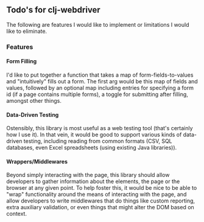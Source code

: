 ## Todo's for clj-webdriver ##

The following are features I would like to implement or limitations I would like to eliminate.

### Features ###

#### Form Filling ###

I'd like to put together a function that takes a map of form-fields-to-values and "intuitively" fills out a form. The first arg would be this map of fields and values, followed by an optional map including entries for specifying a form id (if a page contains multiple forms), a toggle for submitting after filling, amongst other things.

#### Data-Driven Testing ####

Ostensibly, this library is most useful as a web testing tool (that's certainly how I use it). In that vein, it would be good to support various kinds of data-driven testing, including reading from common formats (CSV, SQL databases, even Excel spreadsheets (using existing Java libraries)).

#### Wrappers/Middlewares ####

Beyond simply interacting with the page, this library should allow developers to gather information about the elements, the page or the browser at any given point. To help foster this, it would be nice to be able to "wrap" functionality around the means of interacting with the page, and allow developers to write middlewares that do things like custom reporting, extra auxiliary validation, or even things that might alter the DOM based on context.
